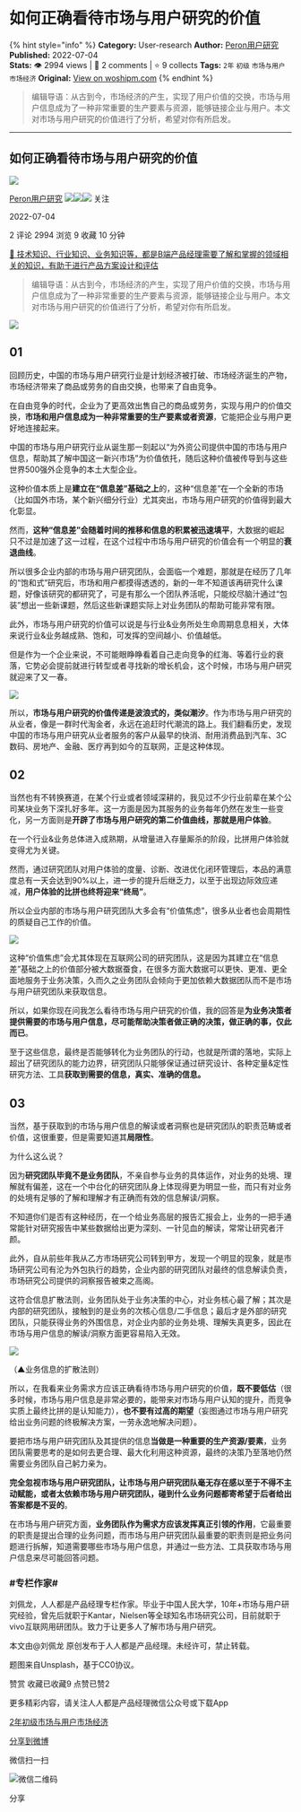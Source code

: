 # 如何正确看待市场与用户研究的价值
{% hint style="info" %}
**Category:** User-research
**Author:** [Peron用户研究](https://www.woshipm.com/u/330829)
**Published:** 2022-07-04  
**Stats:** 👁️ 2994 views | 💬 2 comments | ⭐ 9 collects
**Tags:** `2年` `初级` `市场与用户` `市场经济`
**Original:** [View on woshipm.com](https://www.woshipm.com/user-research/5511765.html)
{% endhint %}
> 编辑导语：从古到今，市场经济的产生，实现了用户价值的交换，市场与用户信息成为了一种非常重要的生产要素与资源，能够链接企业与用户。本文对市场与用户研究的价值进行了分析，希望对你有所启发。

---

## 如何正确看待市场与用户研究的价值

[![](https://static.woshipm.com/view/woshipm_api_def_20231124221447_2805.png?imageView2/1/w/72/h/72/q/100)](https://www.woshipm.com/u/330829)

[Peron用户研究](https://www.woshipm.com/u/330829) ![](https://static.woshipm.com/tag/1121_1@2x.png)![](https://static.woshipm.com/tag/2104_1@2x.png)![](https://static.woshipm.com/tag/2105_1@2x.png) 关注

2022-07-04

2 评论 2994 浏览 9 收藏 10 分钟

[🔗 技术知识、行业知识、业务知识等，都是B端产品经理需要了解和掌握的领域相关的知识，有助于进行产品方案设计和评估](https://ke.qidianla.com/courses/bcpm)

> 编辑导语：从古到今，市场经济的产生，实现了用户价值的交换，市场与用户信息成为了一种非常重要的生产要素与资源，能够链接企业与用户。本文对市场与用户研究的价值进行了分析，希望对你有所启发。

![](https://image.woshipm.com/wp-files/2022/07/DuTWvOfmDSfUXnwlJGnn.jpg)

## 01

回顾历史，中国的市场与用户研究行业是计划经济被打破、市场经济诞生的产物，市场经济带来了商品或劳务的自由交换，也带来了自由竞争。

在自由竞争的时代，企业为了更高效出售自己的商品或劳务，实现与用户的价值交换，**市场和用户信息成为一种非常重要的生产要素或者资源**，它能把企业与用户更好地连接起来。

中国的市场与用户研究行业从诞生那一刻起以“为外资公司提供中国的市场与用户信息，帮助其了解中国这一新兴市场”为价值依托，随后这种价值被传导到与这些世界500强外企竞争的本土大型企业。

这种价值本质上是**建立在“信息差”基础之上**的，这种“信息差”在一个全新的市场（比如国外市场，某个新兴细分行业）尤其突出，市场与用户研究的价值得到最大化彰显。

然而，**这种“信息差”会随着时间的推移和信息的积累被迅速填平**，大数据的崛起只不过是加速了这一过程，在这个过程中市场与用户研究的价值会有一个明显的**衰退曲线**。

所以很多企业内部的市场与用户研究团队，会面临一个难题，那就是在经历了几年的“饱和式”研究后，市场和用户都摸得透透的，新的一年不知道该再研究什么课题，好像该研究的都研究了，可是有那么一个团队养活呢，只能绞尽脑汁通过“包装”想出一些新课题，然后这些新课题实际上对业务团队的帮助可能非常有限。

此外，市场与用户研究的价值可以说是与行业&业务所处生命周期息息相关，大体来说行业&业务越成熟、饱和，可发挥的空间越小、价值越低。

但是作为一个企业来说，不可能眼睁睁看着自己走向竞争的红海、等着行业的衰落，它势必会提前就进行转型或者寻找新的增长机会，这个时候，市场与用户研究就迎来了又一春。

![](https://image.woshipm.com/wp-files/2022/07/xs1JQni9EztURB2Ni8I5.png)

所以，**市场与用户研究的价值传递是波浪式的，类似潮汐**。作为市场与用户研究的从业者，像是一群时代淘金者，永远在追赶时代潮流的路上。我们翻看历史，发现中国的市场与用户研究从业者服务的客户从最早的快消、耐用消费品到汽车、3C数码、房地产、金融、医疗再到如今的互联网，正是这种体现。

## 02

当然也有不转换赛道，在某个行业或者领域深耕的，我见过不少行业前辈在某个公司某块业务下深扎好多年。这一方面是因为其服务的业务每年仍然在发生一些变化，另一方面则是**开辟了市场与用户研究的第二价值曲线，那就是用户体验**。

在一个行业&业务总体进入成熟期，从增量进入存量厮杀的阶段，比拼用户体验就变得尤为关键。

然而，通过研究团队对用户体验的度量、诊断、改进优化闭环管理后，本品的满意度总有一天会达到90%以上，进一步的提升后继乏力，以至于出现边际效应递减，**用户体验的比拼也终将迎来“终局”**。

所以企业内部的市场与用户研究团队大多会有“价值焦虑”，很多从业者也会周期性的质疑自己工作的价值。

![](https://image.woshipm.com/wp-files/2022/07/VzvUjBQU2LmITQ8kDdZ3.png)

这种“价值焦虑”会尤其体现在互联网公司的研究团队，这是因为其建立在“信息差”基础之上的价值部分被大数据蚕食，在很多方面大数据可以更快、更准、更全面地服务于业务决策，久而久之业务团队会倾向于更加依赖大数据团队而不是市场与用户研究团队来获取信息。

所以，如果你现在问我怎么看待市场与用户研究的价值，我的回答是**为业务决策者提供需要的市场与用户信息，尽可能帮助决策者做正确的决策，做正确的事，仅此而已**。

至于这些信息，最终是否能够转化为业务团队的行动，也就是所谓的落地，实际上超出了研究团队的能力边界，研究团队只能够保证通过研究设计、各种定量&定性研究方法、工具**获取到需要的信息，真实、准确的信息。**

## 03

当然，基于获取到的市场与用户信息的解读或者洞察也是研究团队的职责范畴或者价值，这很重要，但是需要知道其**局限性**。

为什么这么说？

因为**研究团队毕竟不是业务团队**，不亲自参与业务的具体运作，对业务的处境、理解就有偏差，这在一个中台化的研究团队身上体现得更为明显一些，而只有对业务的处境有足够的了解和理解才有正确而有效的信息解读/洞察。

不知道你们是否有这种经历，在一个给业务高层的报告汇报会上，业务的一把手通常能针对研究报告中某些数据给出更为深刻、一针见血的解读，常常让研究者汗颜。

此外，自从前些年我从乙方市场研究公司转到甲方，发现一个明显的现象，就是市场研究公司有沦为外包执行的趋势，企业内部的研究团队对最终的信息解读负责，市场研究公司提供的洞察报告被束之高阁。

这符合信息扩散法则，业务团队处于业务决策的中心，对业务核心最了解；其次是内部的研究团队，接触到的是业务的次核心信息/二手信息；最后才是外部的研究团队，只能获得业务的外围信息，对企业内部的业务处境、理解失真更多，因此在市场与用户信息的解读/洞察方面更容易陷入无效。

![](https://image.woshipm.com/wp-files/2022/07/OU0bGoS58Eg943Czhbu0.png)

（▲业务信息的扩散法则）

所以，在我看来业务需求方应该正确看待市场与用户研究的价值，**既不要低估**（很多时候，市场与用户信息是非常必要的，能带来对市场与用户认知的提升，而竞争实质上最终比拼的是认知能力），**也不要有过高的期望**（妄图通过市场与用户研究给出业务问题的终极解决方案，一劳永逸地解决问题）。

要把市场与用户研究团队及其提供的信息**当做是一种重要的生产资源/要素**，业务团队需要思考的是如何去更合理、最大化利用这种资源，最终的决策乃至落地仍然需要业务团队自己躬力亲为。

**完全忽视市场与用户研究团队，让市场与用户研究团队毫无存在感以至于不得不主动赋能，或者太依赖市场与用户研究团队，碰到什么业务问题都寄希望于后者给出答案都是不妥的**。

在市场与用户研究方面，**业务团队作为需求方应该发挥真正引领的作用**，它最重要的职责是提出合理的业务问题，而市场与用户研究团队最重要的职责则是把业务问题进行拆解，知道需要哪些市场与用户信息，并通过一些方法、工具获取市场与用户信息来尽可能回答问题。

### #专栏作家#

刘佩龙，人人都是产品经理专栏作家。毕业于中国人民大学，10年+市场与用户研究经验，曾先后就职于Kantar，Nielsen等全球知名市场研究公司，目前就职于vivo互联网用研团队。致力于让更多人了解市场与用户研究。

本文由@刘佩龙 原创发布于人人都是产品经理。未经许可，禁止转载。

题图来自Unsplash，基于CC0协议。

赞赏 收藏已收藏9 点赞已赞2

更多精彩内容，请关注人人都是产品经理微信公众号或下载App

[2年](https://www.woshipm.com/tag/2%e5%b9%b4)[初级](https://www.woshipm.com/tag/%e5%88%9d%e7%ba%a7)[市场与用户](https://www.woshipm.com/tag/%e5%b8%82%e5%9c%ba%e4%b8%8e%e7%94%a8%e6%88%b7)[市场经济](https://www.woshipm.com/tag/%e5%b8%82%e5%9c%ba%e7%bb%8f%e6%b5%8e)

[分享到微博](https://service.weibo.com/share/share.php?appkey=2775287854&title=如何正确看待市场与用户研究的价值&url=https://www.woshipm.com/user-research/5511765.html&pic=https://image.woshipm.com/wp-files/2022/07/DuTWvOfmDSfUXnwlJGnn.jpg)

微信扫一扫

![微信二维码](https://api.pwmqr.com/qrcode/create/?url=https://www.woshipm.com/user-research/5511765.html)

分享
